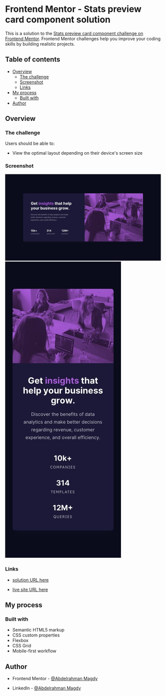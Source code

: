 # Frontend Mentor - Stats preview card component solution

This is a solution to the [Stats preview card component challenge on Frontend Mentor](https://www.frontendmentor.io/challenges/stats-preview-card-component-8JqbgoU62). Frontend Mentor challenges help you improve your coding skills by building realistic projects.

## Table of contents

- [Overview](#overview)
  - [The challenge](#the-challenge)
  - [Screenshot](#screenshot)
  - [Links](#links)
- [My process](#my-process)
  - [Built with](#built-with)
- [Author](#author)

## Overview

### The challenge

Users should be able to:

- View the optimal layout depending on their device's screen size

### Screenshot

![](design/desktop-design.jpg)
![](design/mobile-design.jpg)

### Links

- [solution URL here](https://www.frontendmentor.io/solutions/stats-preview-card-compon-AafHVjWkIV)

- [live site URL here](https://stats-preview-card-component-snowy-omega.vercel.app/)

## My process

### Built with

- Semantic HTML5 markup
- CSS custom properties
- Flexbox
- CSS Grid
- Mobile-first workflow

## Author

- Frontend Mentor - [@Abdelrahman Magdy](https://www.frontendmentor.io/profile/Abdelrahman-Magdy-Elawady)

- LinkedIn - [@Abdelrahman Magdy](www.linkedin.com/in/abdelrahman-magdy-el-awady)
